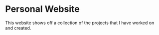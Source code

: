 # Personal Website

This website shows off a collection of the projects that I have worked on and created.
